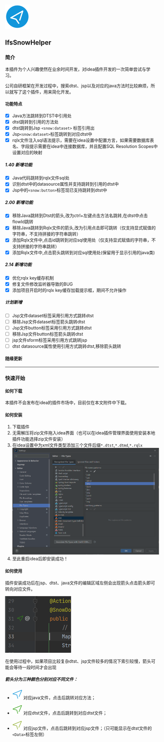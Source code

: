 ![helperLogo](/src/main/resources/META-INF/pluginIcon.svg "helperLogo")

## IfsSnowHelper

### 简介

本插件为个人兴趣使然在业余时间开发，对idea插件开发的一次简单尝试与学习。

公司自研框架在开发过程中，搜索dtst、jsp以及对应的java方法时比较麻烦，所以就写了这个插件，用来简化开发。

#### 功能特点

- [x] Java方法跳转到DTST中引用处
- [x] dtst跳转到引用的方法处
- [x] dtst跳转到Jsp `<snow:dataset>` 标签引用出
- [x] Jsp`<snow:dataset>`标签跳转到对应dtst中
- [x] rqlx文件注入sql语法提示，需要在idea设置中配置方言，如果需要数据库表名、字段提示需要在idea中连接数据库，并且配置SQL
  Resolution Scopes中设置对应的映射

##### 1.40 新增功能

- [x] Java代码跳转到rqlx文件sql处
- [x] 识别dtst中的datasource属性并支持跳转到引用的dtst中
- [x] Jsp中的<code>&lt;snow:button&gt;</code>标签现已支持跳转到dtst中

##### 2.00 新增功能

- [x] 移除Java跳转到Dtst的箭头,改为ctrl+左键点击方法名跳转,在dtst中点击flowId跳转
- [x] 移除Java跳转到Rqlx文件的箭头,改为引用点击即可跳转（仅支持显式赋值的字符串，不支持拼接的字符串跳转）
- [x] 添加Rqlx文件中,点击id跳转到对应sql使用处（仅支持显式赋值的字符串，不支持拼接的字符串跳转）
- [x] 添加Rqlx文件中,点击箭头跳转到对应sql使用处(保留用于显示引用的java类)

##### 2.14 新增功能

- [x] 优化rqlx key缓存机制
- [x] 修复文件修改监听器导致的BUG
- [x] 添加项目开启时的rqlx key缓存加载提示框，期间不允许操作

##### 计划新增

- [ ] Jsp文件dataset标签采用引用方式跳转dtst
- [ ] 移除Jsp文件dataset标签箭头跳转dtst
- [ ] Jsp文件button标签采用引用方式跳转dtst
- [ ] 移除Jsp文件button标签箭头跳转dtst
- [ ] jsp文件sform标签采用引用方式跳转jsp
- [ ] dtst datasource属性使用引用方式跳转dtst,移除箭头跳转

#### 随缘更新



---

### 快速开始

#### 如何下载

本插件不会发布在idea的插件市场中，目前仅在本文附件中下载。

#### 如何安装

1. 下载插件
2. 无需解压将zip文件拖入idea界面（也可以在idea插件管理界面使用安装本地插件功能选择zip文件安装）
3. 在idea设置中为xml文件类型添加三个文件后缀`*.dtst`,`*.dtmd`,`*.rqlx`
   ![](/src/main/resources/img/fileType.png)
4. 至此重启idea后即安装成功！

#### 如何使用

插件安装成功后在jsp、dtst、java文件的编辑区域左侧会出现箭头点击箭头即可转向对应文件。

![](/src/main/resources/img/arrow.png)

在使用过程中，如果项目比较复杂dtst、jsp文件较多的情况下索引较慢，箭头可能会等待一段时间才会出现

##### 箭头分为三种颜色分别对应不同文件：

- ![](/src/main/resources/icons/go-blue.svg) 对应java文件，点击后跳转对应方法；

- ![](/src/main/resources/icons/go-green.svg) 对应dtst文件，点击后跳转到对应dtst文件；

- ![](/src/main/resources/icons/go-yellow.svg)
  对应jsp文件，点击后跳转到对应jsp文件；（只可能显示在dtst文件的`<Data>`标签左侧）
